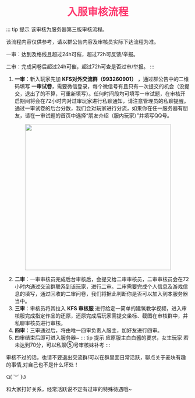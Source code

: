 # <div align="center"><font color=#FD366D>入服审核流程</font></div>
::: tip 提示
该审核为服务器第三版审核流程。

该流程内容仅供参考，请以群公告内容及审核员实际下达流程为准。

一审：达到及格线且超过24h可催，超过72h可反馈/举报。

二审：完成问卷后超过24h可催，超过72h可查是否过审/举报。
:::
1. **一审**：新入玩家先加 **KFS对外交流群（993260901）** ，通过群公告中的二维码填写 **一审试卷**，需要微信登录，每个微信号有且只有一次提交的机会（没提交，退出了的不算，可重新填写）。任何时间段均可填写一审试题，在审核开启期间将会在72小时内对过审玩家进行私聊通知，请注意管理员的私聊提醒。通过一审试卷的后台分数，我们会对玩家进行分流，如果你在任一服务器有朋友，请在一审试题的首页中选择“朋友介绍（服内玩家）”并填写QQ号。
<div align="center"><img src="/img/KFS1.jpg" width="400px"></div>

2. **二审**：一审审核员完成后台审核后，会提交给二审审核员，二审审核员会在72小时内通过交流群联系到该玩家，进行二审。二审需要完成个人信息及游戏信息的填写，通过回收的二审问卷，我们将据此判断你是否可以加入到本服务器当中。
3. **三审**：审核员将其拉入 **KFS 审核服** 进行给定一简单的建筑教学视频，进入审核服完成指定作品的还原，还原完成后玩家需提交坐标、截图在审核群中，并私聊审核员进行审核。
4. **四审**：三审通过后，将由唯一四审负责人服主，加好友进行四审。
5. 四审结束后即可进入服务器~
::: tip 提示
应原服主白白酱的要求，女生玩家 若未达到70分，可以私聊⑤号审核妹补考
:::


审核不过的话，也请不要退出交流群!可以在群里面日常活跃，聊点关于麦块有趣的事情,对自己也不是什么坏处！

ଘ( ˙꒳˙ )ଓ 

和大家打好关系，经常活跃说不定有过审的特殊待遇哦~

